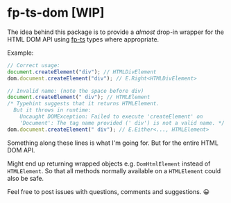 # fp-ts-dom [**WIP**]

The idea behind this package is to provide a _almost_ drop-in wrapper for the HTML DOM API using [fp-ts](https://github.com/gcanti/fp-ts) types where appropriate.

Example:

```ts
// Correct usage:
document.createElement("div"); // HTMLDivElement
dom.document.createElement("div"); // E.Right<HTMLDivElement>

// Invalid name: (note the space before div)
document.createElement(" div"); // HTMLElement
/* Typehint suggests that it returns HTMLElement.
  But it throws in runtime:
    Uncaught DOMException: Failed to execute 'createElement' on
    'Document': The tag name provided (' div') is not a valid name. */
dom.document.createElement(" div"); // E.Either<..., HTMLElement>
```

Something along these lines is what I'm going for. But for the entire HTML DOM API.

Might end up returning wrapped objects e.g. `DomHtmlElement` instead of `HTMLElement`. So that all methods normally available on a `HTMLElement` could also be safe.

Feel free to post issues with questions, comments and suggestions. 😀
